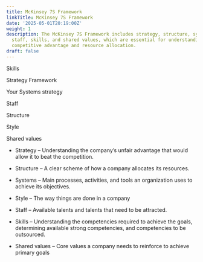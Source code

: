 ```yaml
---
title: McKinsey 7S Framework
linkTitle: McKinsey 7S Framework
date: '2025-05-01T20:19:00Z'
weight: 1
description: The McKinsey 7S Framework includes strategy, structure, systems, style,
  staff, skills, and shared values, which are essential for understanding a company's
  competitive advantage and resource allocation.
draft: false
---
```



<!-- Unsupported block type: image -->



Skills

Strategy Framework 

Your Systems strategy 

Staff

Structure 

Style





Shared values 



- Strategy – Understanding the company’s unfair advantage that would allow it to beat the competition.

- Structure – A clear scheme of how a company allocates its resources.

- Systems – Main processes, activities, and tools an organization uses to achieve its objectives.

- Style – The way things are done in a company

- Staff – Available talents and talents that need to be attracted.

- Skills – Understanding the competencies required to achieve the goals, determining available strong competencies, and competencies to be outsourced.

- Shared values – Core values a company needs to reinforce to achieve primary goals

